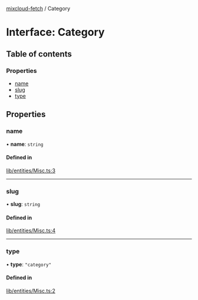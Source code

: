 [mixcloud-fetch](../README.md) / Category

# Interface: Category

## Table of contents

### Properties

- [name](Category.md#name)
- [slug](Category.md#slug)
- [type](Category.md#type)

## Properties

### name

• **name**: `string`

#### Defined in

[lib/entities/Misc.ts:3](https://github.com/patrickkfkan/mixcloud-fetch/blob/0699b4e/src/lib/entities/Misc.ts#L3)

___

### slug

• **slug**: `string`

#### Defined in

[lib/entities/Misc.ts:4](https://github.com/patrickkfkan/mixcloud-fetch/blob/0699b4e/src/lib/entities/Misc.ts#L4)

___

### type

• **type**: ``"category"``

#### Defined in

[lib/entities/Misc.ts:2](https://github.com/patrickkfkan/mixcloud-fetch/blob/0699b4e/src/lib/entities/Misc.ts#L2)
